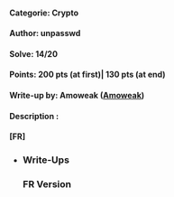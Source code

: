 #### Categorie: Crypto 
#### **Author**: unpasswd
#### Solve: 14/20 
#### Points: 200 pts (at first)| 130 pts (at end)

#### Write-up by: Amoweak ([Amoweak](https://))
#### Description :
#### **[FR]**



- ### Write-Ups
  ### FR Version
  